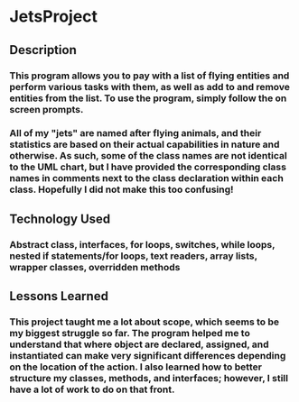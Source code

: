 # JetsProject

## Description
### This program allows you to pay with a list of flying entities and perform various tasks with them, as well as add to and remove entities from the list. To use the program, simply follow the on screen prompts.

### All of my "jets" are named after flying animals, and their statistics are based on their actual capabilities in nature and otherwise. As such, some of the class names are not identical to the UML chart, but I have provided the corresponding class names in comments next to the class declaration within each class. Hopefully I did not make this too confusing!

## Technology Used
### Abstract class, interfaces, for loops, switches, while loops, nested if statements/for loops, text readers, array lists, wrapper classes, overridden methods

## Lessons Learned
### This project taught me a lot about scope, which seems to be my biggest struggle so far. The program helped me to understand that where object are declared, assigned, and instantiated can make very significant differences depending on the location of the action. I also learned how to better structure my classes, methods, and interfaces; however, I still have a lot of work to do on that front.